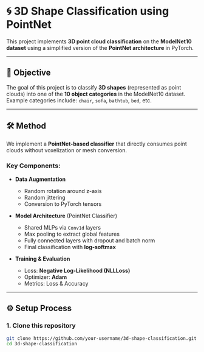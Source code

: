 # 🌀 3D Shape Classification using PointNet

This project implements **3D point cloud classification** on the **ModelNet10 dataset** using a simplified version of the **PointNet architecture** in PyTorch.  

---

## 🎯 Objective
The goal of this project is to classify **3D shapes** (represented as point clouds) into one of the **10 object categories** in the ModelNet10 dataset.  
Example categories include: `chair`, `sofa`, `bathtub`, `bed`, etc.  

---

## 🛠️ Method
We implement a **PointNet-based classifier** that directly consumes point clouds without voxelization or mesh conversion.  

### Key Components:
- **Data Augmentation**  
  - Random rotation around z-axis  
  - Random jittering  
  - Conversion to PyTorch tensors  

- **Model Architecture** (PointNet Classifier)
  - Shared MLPs via `Conv1d` layers  
  - Max pooling to extract global features  
  - Fully connected layers with dropout and batch norm  
  - Final classification with **log-softmax**  

- **Training & Evaluation**
  - Loss: **Negative Log-Likelihood (NLLLoss)**  
  - Optimizer: **Adam**  
  - Metrics: Loss & Accuracy  

---

## ⚙️ Setup Process

### 1. Clone this repository
```bash
git clone https://github.com/your-username/3d-shape-classification.git
cd 3d-shape-classification
